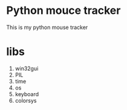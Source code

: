 # Python mouce tracker
This is my python mouse tracker

# libs
  1) win32gui
  2) PIL
  3) time
  4) os
  5) keyboard
  6) colorsys
